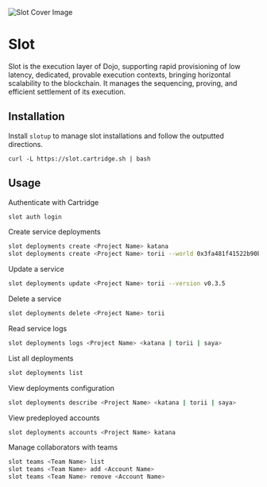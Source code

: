 ![Slot Cover Image](.github/cover.png)

# Slot

Slot is the execution layer of Dojo, supporting rapid provisioning of low latency, dedicated, provable execution contexts, bringing horizontal scalability to the blockchain. It manages the sequencing, proving, and efficient settlement of its execution.

## Installation

Install `slotup` to manage slot installations and follow the outputted directions.
```
curl -L https://slot.cartridge.sh | bash
```

## Usage

Authenticate with Cartridge
```sh
slot auth login
```

Create service deployments
```sh
slot deployments create <Project Name> katana
slot deployments create <Project Name> torii --world 0x3fa481f41522b90b3684ecfab7650c259a76387fab9c380b7a959e3d4ac69f
```

Update a service
```sh
slot deployments update <Project Name> torii --version v0.3.5
```

Delete a service
```sh
slot deployments delete <Project Name> torii
```

Read service logs
```sh
slot deployments logs <Project Name> <katana | torii | saya>
```

List all deployments
```sh
slot deployments list
```

View deployments configuration
```sh
slot deployments describe <Project Name> <katana | torii | saya>
```

View predeployed accounts
```sh
slot deployments accounts <Project Name> katana
```

Manage collaborators with teams
```sh
slot teams <Team Name> list
slot teams <Team Name> add <Account Name>
slot teams <Team Name> remove <Account Name>
```
